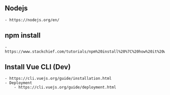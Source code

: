 ## Nodejs
    - https://nodejs.org/en/
    
## npm install
    - https://www.stackchief.com/tutorials/npm%20install%20%7C%20how%20it%20works

## Install Vue CLI (Dev)
    - https://cli.vuejs.org/guide/installation.html
    - Deployment
        - https://cli.vuejs.org/guide/deployment.html
